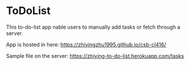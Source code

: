 # ToDoList
This to-do-list app nable users to manually add tasks or fetch through a server.

App is hosted in here: https://zhiyingzhu1995.github.io/csb-cl416/


Sample file on the server: https://zhiying-to-do-list.herokuapp.com/tasks
